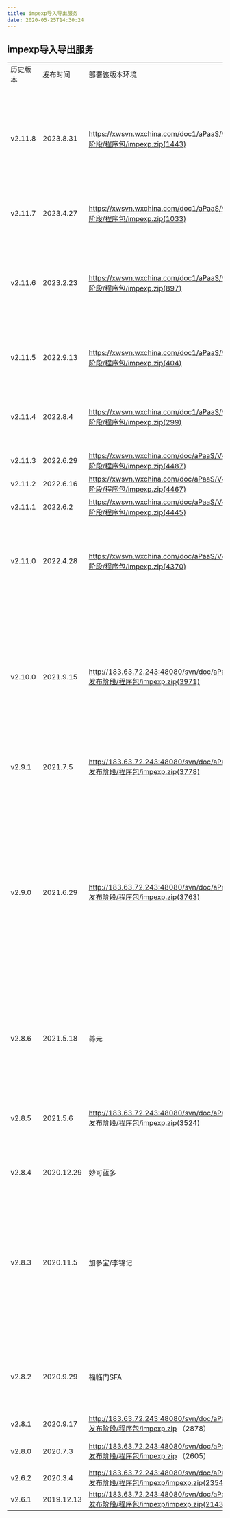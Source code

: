 ```yaml
---
title: impexp导入导出服务
date: 2020-05-25T14:30:24
---
```


## impexp导入导出服务

||||||
|---|---|---|---|---|
|历史版本|发布时间|部署该版本环境|下载路径|服务说明|
|v2.11.8|2023.8.31|https://xwsvn.wxchina.com/doc1/aPaaS/V5.1/5.发布阶段/程序包/impexp.zip(1443)|新功能新增版本上传服务版本查询“功能完善，自动抓取生成对应已部署的服务版本清单，并上传@4482新增1003消息类型新增版本配置文件flycode引擎新增分布式锁能力#4581【优化】PLUGIN.load 方法不指定插件版本时，应加载当前租户安装的最新版本插件@3481修复缺陷五丰安全问题，升级部分依赖包版本#5172修复因缺少括号导致数据权限or规则扩大的问题修复war包启动不了的问题五丰安全问题，升级部分依赖包版本#9247修复序列化时异常问题修复excel打开csv文件时解析双引号时产生列错误的问题|
|v2.11.7|2023.4.27|https://xwsvn.wxchina.com/doc1/aPaaS/V5.0/5.发布阶段/程序包/impexp.zip(1033)|修复缺陷兼容旧版ide保存业务confjson时tenantdbname为空的时导致的数据源引用不一致导致的事务问题修复地图key获取问题@34453注释掉事务排查的日志兼容CSV导出的枚举值设置#4047|
|v2.11.6|2023.2.23|https://xwsvn.wxchina.com/doc1/aPaaS/V5.0/5.发布阶段/程序包/impexp.zip(897)|新功能适配nacos开启认证#3366不返回全部元数据#这个标签调度报警、调度报表扩展导出支持@3411兼容3001 3002 3003兼容短信验证码红点问题修复缺陷将包下载url的nacos配置项改成在server里用ide服务加相对路径构成@2572岗位输出字段的列名写错别名@24683消息撤回功能，修复已知bug@3306消息撤回功能@3306修复校验实体方法的已知bug消息撤回功能，修无法指定消息id发送的bug@3306列顺序按照sql语句排序@23006|
|v2.11.5|2022.9.13|https://xwsvn.wxchina.com/doc1/aPaaS/V4.1/5.发布阶段/程序包/impexp.zip(404)|新功能第三方依赖包管理 需求修改 修复已知bug@2572Minio登录sfa管理员账号，选择审批管理，输入不完整的流程编号，实现模糊搜索新增插件redis支持2461修复缺陷事务问题排查5981修复红点消息负数问题，小于0直接等于0|
|v2.11.4|2022.8.4|https://xwsvn.wxchina.com/doc1/aPaaS/V4.1/5.发布阶段/程序包/impexp.zip(299)|新功能第三方依赖包管理@2572数据行的边框样式保持一致@2569导出列头样式置灰@2569新增证书安装辅助类插件上下文增加token修复缺陷修复标记已读消息时将"1001","1002","4001"类型以外的消息也标记为已读，最后统计标记总数时超出预期数值，导致可能出现负数的问题|
|v2.11.3|2022.6.29|https://xwsvn.wxchina.com/doc/aPaaS/V4.0/5.发布阶段/程序包/impexp.zip(4487)|新功能适配华为云OBS对象存储@2318|
|v2.11.2|2022.6.16|https://xwsvn.wxchina.com/doc/aPaaS/V4.0/5.发布阶段/程序包/impexp.zip(4467)|新功能适配华为云OBS对象存储@2318|
|v2.11.1|2022.6.2|https://xwsvn.wxchina.com/doc/aPaaS/V4.0/5.发布阶段/程序包/impexp.zip(4445)|修复缺陷升级fastjson版本到1.2.83#5172修复同时导出引起导出文件url一致问题|
|v2.11.0|2022.4.28|https://xwsvn.wxchina.com/doc/aPaaS/V4.0/5.发布阶段/程序包/impexp.zip(4370)|新功能导入导出flycode支持分库获取用户字段权限的flycode方法@1488flycode支持超级表单规则修复缺陷修复租户安装插件版本的bug，以及优化重复创建数据源的问题修复一些插件的已知bug修复ide流程模糊查询名字时出先错误记录的bug右侧展示列表建议优先按修改时间倒序排序@1780手动补全分支)之前删了文件提交到了2.8)修复线程内部类中上下文加载器引用错误的bug修复excel打开csv文件时解析双引号时产生列错误的问题|
|v2.10.0|2021.9.15|http://183.63.72.243:48080/svn/doc/aPaaS/V3.3/5.发布阶段/程序包/impexp.zip(3971)|新功能配置项改造:新增服务集群下的节点差异配置@831增加opencache支持非申请节点的撤回增加附件、催办、抄送等功能增加了发送接口对红点计数消息的类型过滤特性)类型暂时在代码里写死)@1078增加了pageMessages接口参数，前端可以控制是否更新红点信息了；修复了没有传日期范围参数时默认为90天写死的bug@1078增加消息中心关键字搜索支持@1078完成web审批通知/公告通知的消息提醒的一些接口参数调整@1078完成web审批通知/公告通知的消息提醒@1078去掉对金色的支持@1188新增excelapi对多种新颜色的支持@1188增加userinfoname tenantcode增加审批管理flycode工具方法 execute等业务引擎增加流程分布式锁修复缺陷引用型导入导出的IDE日志的logiccode处理，解决导入导出日志无法输出的BUG@6858|
|v2.9.1|2021.7.5|http://183.63.72.243:48080/svn/doc/aPaaS/V3.2/5.发布阶段/程序包/impexp.zip(3778)|新功能新增以游标方式导出方法 executeByCursor修复缺陷引用型导入导出的IDE日志的logiccode处理，解决导入导出日志无法输出的BUG@6858|
|v2.9.0|2021.6.29|http://183.63.72.243:48080/svn/doc/aPaaS/V3.2/5.发布阶段/程序包/impexp.zip(3763)|新功能极光推送的key改成租户应用级配置，可在IDE配置。@835完成元数据迁移需求@823增加了轻表单导入导出类型增加processinstanceid查询过滤增加流程管理功能接口方法@850极光推送的key改成租户应用级配置，可在IDE配置。@835高德地图、极光推送的KEY迁移到租户级应用配置，允许在IDE配置@835增加限流器查询接口#705实现行数的实时显示，实现文件大小的提前显示，历史任务列表实现滚动更新，大小为1000，提供历史任务清除接口#703增加导入导出任务监控埋点接口#703增加线程池指标面板功能优化:扩展导出的格式——支持动态文字)如kv结构映射),数据格式转换)如数字型，日期型)#712 #713完善服务的日志信息#702优化旧版导入的加载方式，解除大文件导入的内存限制。#700优化启动任务处理方式导出支持设置单元格宽度设置#499修复缺陷修复取消旧版导入任务时线程处于wait导致线程池忙的bug@1001导入时，遇到空行时忽略，不统计成功行数。@1023修复导出新增特性,在第二版导出的问题,支持宽度，类型，动态文本。修复导出新增特性,在第二版导出的问题:支持宽度，类型，动态文本。导出字段按照bind设置顺序#4870调整导入的消费方式#517|
|v2.8.6|2021.5.18|养元|http://183.63.72.243:48080/svn/doc/aPaaS/V3.2/5.发布阶段/程序包/impexp.zip(3647)|修复导出新增特性,在第二版导出的问题,支持宽度，类型，动态文本。|
|v2.8.5|2021.5.6|http://183.63.72.243:48080/svn/doc/aPaaS/V3.2/5.发布阶段/程序包/impexp.zip(3524)|新功能实现行数的实时显示，实现文件大小的提前显示，历史任务列表实现滚动更新，大小为1000，提供历史任务清除接口#703增加导入导出任务监控埋点接口#703增加线程池指标面板完善服务的日志信息#702优化旧版导入的加载方式，解除大文件导入的内存限制。#700优化启动任务处理方式导出支持设置单元格宽度设置#499修复缺陷导出字段按照bind设置顺序#4870调整导入的消费方式#517|
|v2.8.4|2020.12.29|妙可蓝多|http://183.63.72.243:48080/svn/doc/aPaaS/V3.1/5.发布阶段/程序包/impexp.zip (3198)|\* 【fix】日志处理|
|v2.8.3|2020.11.5|加多宝/李锦记|http://183.63.72.243:48080/svn/doc/aPaaS/V3.0/5.发布阶段/程序包/impexp.zip (3054)|\* 【fix】导入导出单例问题，解决数据互相串联bug\* 【fix】加了数据库执行时间限制，补充了各数据库语句执行时间打印日志\* 【fix】导出临时文件未删除问题|
|v2.8.2|2020.9.29|福临门SFA|http://183.63.72.243:48080/svn/doc/aPaaS/V3.0/5.发布阶段/程序包/impexp.zip (2930)|\* 【fix】升级springboot和sping-framework版本，修复安全漏洞|
|v2.8.1|2020.9.17|http://183.63.72.243:48080/svn/doc/aPaaS/V2.9/5.发布阶段/程序包/impexp.zip （2878）|\* 【new】增加新导入导出flycode注意：若要使用导入导出服务v2.8.1，队列服务也要同步更新到v2.8.1|
|v2.8.0|2020.7.3|http://183.63.72.243:48080/svn/doc/aPaaS/V2.9/5.发布阶段/程序包/impexp.zip （2605）|\* 【new】flycode新增原生SQL的语法支持\* 【new】flycode新增支持调用第三方http,webservice,db等的OpenDataAPI.|
|v2.6.2|2020.3.4|http://183.63.72.243:48080/svn/doc/aPaaS/V2.6/5.发布阶段/程序包/impexp/impexp.zip(2354)|\* 【new】增加多级表头的导入支持|
|v2.6.1|2019.12.13|http://183.63.72.243:48080/svn/doc/aPaaS/V2.6/5.发布阶段/程序包/impexp/impexp.zip(2143)||